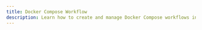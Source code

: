 ```yaml
---
title: Docker Compose Workflow
description: Learn how to create and manage Docker Compose workflows in dxflow.
---
```

